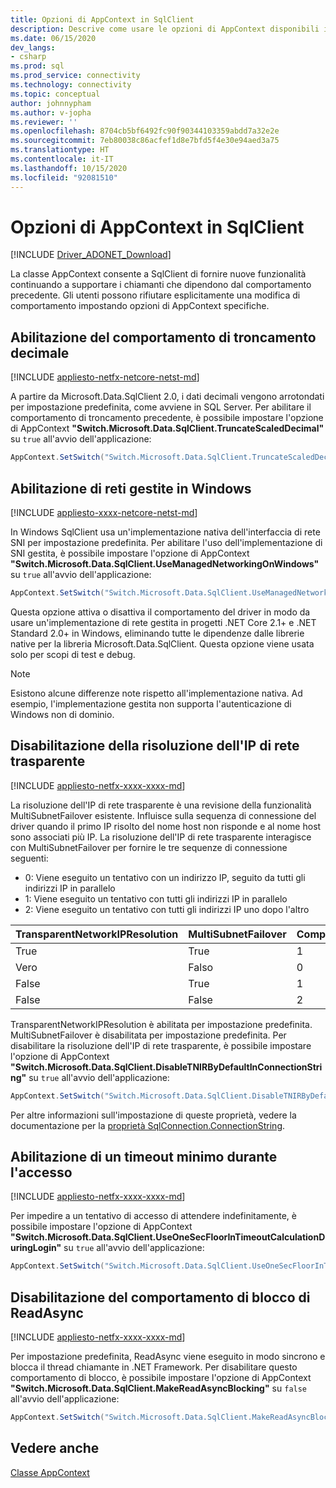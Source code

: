 ```yaml
---
title: Opzioni di AppContext in SqlClient
description: Descrive come usare le opzioni di AppContext disponibili in SqlClient.
ms.date: 06/15/2020
dev_langs:
- csharp
ms.prod: sql
ms.prod_service: connectivity
ms.technology: connectivity
ms.topic: conceptual
author: johnnypham
ms.author: v-jopha
ms.reviewer: ''
ms.openlocfilehash: 8704cb5bf6492fc90f90344103359abdd7a32e2e
ms.sourcegitcommit: 7eb80038c86acfef1d8e7bfd5f4e30e94aed3a75
ms.translationtype: HT
ms.contentlocale: it-IT
ms.lasthandoff: 10/15/2020
ms.locfileid: "92081510"
---
```

# <a name="appcontext-switches-in-sqlclient"></a>Opzioni di AppContext in SqlClient

[!INCLUDE [Driver_ADONET_Download](../../includes/driver_adonet_download.md)]

La classe AppContext consente a SqlClient di fornire nuove funzionalità continuando a supportare i chiamanti che dipendono dal comportamento precedente. Gli utenti possono rifiutare esplicitamente una modifica di comportamento impostando opzioni di AppContext specifiche.

## <a name="enabling-decimal-truncation-behavior"></a>Abilitazione del comportamento di troncamento decimale

[!INCLUDE [appliesto-netfx-netcore-netst-md](../../includes/appliesto-netfx-netcore-netst-md.md)]

A partire da Microsoft.Data.SqlClient 2.0, i dati decimali vengono arrotondati per impostazione predefinita, come avviene in SQL Server. Per abilitare il comportamento di troncamento precedente, è possibile impostare l'opzione di AppContext **"Switch.Microsoft.Data.SqlClient.TruncateScaledDecimal"** su `true` all'avvio dell'applicazione:

```csharp
AppContext.SetSwitch("Switch.Microsoft.Data.SqlClient.TruncateScaledDecimal", true);
```

## <a name="enabling-managed-networking-on-windows"></a>Abilitazione di reti gestite in Windows

[!INCLUDE [appliesto-xxxx-netcore-netst-md](../../includes/appliesto-xxxx-netcore-netst-md.md)]

In Windows SqlClient usa un'implementazione nativa dell'interfaccia di rete SNI per impostazione predefinita. Per abilitare l'uso dell'implementazione di SNI gestita, è possibile impostare l'opzione di AppContext **"Switch.Microsoft.Data.SqlClient.UseManagedNetworkingOnWindows"** su `true` all'avvio dell'applicazione:

```csharp
AppContext.SetSwitch("Switch.Microsoft.Data.SqlClient.UseManagedNetworkingOnWindows", true);
```

Questa opzione attiva o disattiva il comportamento del driver in modo da usare un'implementazione di rete gestita in progetti .NET Core 2.1+ e .NET Standard 2.0+ in Windows, eliminando tutte le dipendenze dalle librerie native per la libreria Microsoft.Data.SqlClient. Questa opzione viene usata solo per scopi di test e debug.

> [!NOTE]
> Esistono alcune differenze note rispetto all'implementazione nativa. Ad esempio, l'implementazione gestita non supporta l'autenticazione di Windows non di dominio.

## <a name="disabling-transparent-network-ip-resolution"></a>Disabilitazione della risoluzione dell'IP di rete trasparente

[!INCLUDE [appliesto-netfx-xxxx-xxxx-md](../../includes/appliesto-netfx-xxxx-xxxx-md.md)]

La risoluzione dell'IP di rete trasparente è una revisione della funzionalità MultiSubnetFailover esistente. Influisce sulla sequenza di connessione del driver quando il primo IP risolto del nome host non risponde e al nome host sono associati più IP. La risoluzione dell'IP di rete trasparente interagisce con MultiSubnetFailover per fornire le tre sequenze di connessione seguenti:<br />
* 0: Viene eseguito un tentativo con un indirizzo IP, seguito da tutti gli indirizzi IP in parallelo
* 1: Viene eseguito un tentativo con tutti gli indirizzi IP in parallelo
* 2: Viene eseguito un tentativo con tutti gli indirizzi IP uno dopo l'altro

|TransparentNetworkIPResolution|MultiSubnetFailover|Comportamento|
|--------|--------|--------|
|True|True|1|
|Vero|Falso|0|
|False|True|1|
|False|False|2|

TransparentNetworkIPResolution è abilitata per impostazione predefinita. MultiSubnetFailover è disabilitata per impostazione predefinita. Per disabilitare la risoluzione dell'IP di rete trasparente, è possibile impostare l'opzione di AppContext **"Switch.Microsoft.Data.SqlClient.DisableTNIRByDefaultInConnectionString"** su `true` all'avvio dell'applicazione:

```csharp
AppContext.SetSwitch("Switch.Microsoft.Data.SqlClient.DisableTNIRByDefaultInConnectionString", true);
```

Per altre informazioni sull'impostazione di queste proprietà, vedere la documentazione per la [proprietà SqlConnection.ConnectionString](/dotnet/api/microsoft.data.sqlclient.sqlconnection.connectionstring). 

## <a name="enable-a-minimum-timeout-during-login"></a>Abilitazione di un timeout minimo durante l'accesso

[!INCLUDE [appliesto-netfx-xxxx-xxxx-md](../../includes/appliesto-netfx-xxxx-xxxx-md.md)]

Per impedire a un tentativo di accesso di attendere indefinitamente, è possibile impostare l'opzione di AppContext **"Switch.Microsoft.Data.SqlClient.UseOneSecFloorInTimeoutCalculationDuringLogin"** su `true` all'avvio dell'applicazione:

```csharp
AppContext.SetSwitch("Switch.Microsoft.Data.SqlClient.UseOneSecFloorInTimeoutCalculationDuringLogin", false);
```

## <a name="disable-blocking-behavior-of-readasync"></a>Disabilitazione del comportamento di blocco di ReadAsync

[!INCLUDE [appliesto-netfx-xxxx-xxxx-md](../../includes/appliesto-netfx-xxxx-xxxx-md.md)]

Per impostazione predefinita, ReadAsync viene eseguito in modo sincrono e blocca il thread chiamante in .NET Framework. Per disabilitare questo comportamento di blocco, è possibile impostare l'opzione di AppContext **"Switch.Microsoft.Data.SqlClient.MakeReadAsyncBlocking"** su `false` all'avvio dell'applicazione:

```csharp
AppContext.SetSwitch("Switch.Microsoft.Data.SqlClient.MakeReadAsyncBlocking", false);
```

## <a name="see-also"></a>Vedere anche

[Classe AppContext](/dotnet/api/system.appcontext?view=netcore-3.1&preserve-view=true)